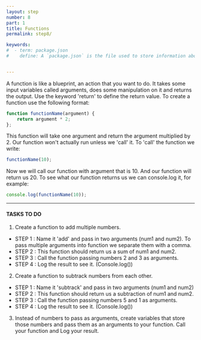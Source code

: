 ```yaml
---
layout: step
number: 8
part: 1
title: Functions
permalink: step8/

keywords:
#  - term: package.json
#    define: A `package.json` is the file used to store information about a Node.js project, such as its name and its dependencies. Read more [here](https://docs.npmjs.com/files/package.json).


---
```

A function is like a blueprint, an action that you want to do.
It takes some input variables called arguments, does some manipulation on
it and returns the output. Use the keyword 'return' to define the return value.
To create a function use the following format:

```javascript
function functionName(argument) {
    return argument * 2;
};
```

This function will take one argument and return the argument multiplied by 2.
Our function won't actually run unless we 'call' it.
To 'call' the function we write:
```javascript
functionName(10);
```

Now we will call our function with argument that is 10. And our function
will return us 20. To see what our function returns us we can console.log
it, for example:
```javascript
console.log(functionName(10));
```

----

#### TASKS TO DO
1. Create a function to add multiple numbers. 
 * STEP 1 : Name it 'add' and pass in two arguments (num1 and num2). To pass multiple arguments into function we separate them with a comma.
 * STEP 2 : This function should return us a sum of num1 and num2.
 * STEP 3 : Call the function passing numbers 2 and 3 as arguments.
 * STEP 4 : Log the result to see it. (Console.log())
2. Create a function to subtrack numbers from each other. 
 * STEP 1 : Name it 'subtrack' and pass in two arguments (num1 and num2)
 * STEP 2 : This function should return us a subtraction of num1 and num2.
 * STEP 3 : Call the function passing numbers 5 and 1 as arguments.
 * STEP 4 : Log the result to see it. (Console.log())
3. Instead of numbers to pass as arguments, create variables that store
those numbers and pass them as an arguments to your function. Call your function and Log your result.